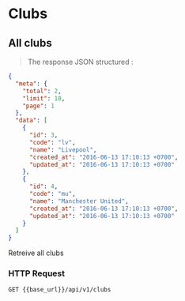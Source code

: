 # Clubs
## All clubs

> The response JSON structured :

```json
{
  "meta": {
    "total": 2,
    "limit": 10,
    "page": 1
  },
  "data": [
    {
      "id": 3,
      "code": "lv",
      "name": "Livepool",
      "created_at": "2016-06-13 17:10:13 +0700",
      "updated_at": "2016-06-13 17:10:13 +0700"
    },
    {
      "id": 4,
      "code": "mu",
      "name": "Manchester United",
      "created_at": "2016-06-13 17:10:13 +0700",
      "updated_at": "2016-06-13 17:10:13 +0700"
    }
  ]
}
```

Retreive all clubs

### HTTP Request

`GET {{base_url}}/api/v1/clubs`
